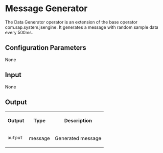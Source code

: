<!-- loiodada7041a47b488986c985a355a1a9fc -->

# Message Generator

The Data Generator operator is an extension of the base operator com.sap.system.jsengine. It generates a message with random sample data every 500ms.



<a name="loiodada7041a47b488986c985a355a1a9fc__section_sq1_nf3_vdb"/>

## Configuration Parameters

None



<a name="loiodada7041a47b488986c985a355a1a9fc__section_knq_5f3_vdb"/>

## Input

None



<a name="loiodada7041a47b488986c985a355a1a9fc__section_swc_cg3_vdb"/>

## Output


<table>
<tr>
<th valign="top">

Output

</th>
<th valign="top">

Type

</th>
<th valign="top">

Description

</th>
</tr>
<tr>
<td valign="top">

`output` 

</td>
<td valign="top">

message

</td>
<td valign="top">

Generated message

</td>
</tr>
</table>

